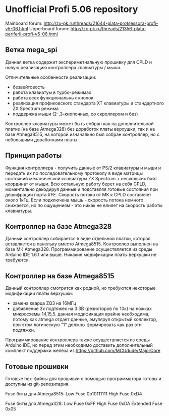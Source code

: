 # Unofficial Profi 5.06 repository 

Mainboard forum: http://zx-pk.ru/threads/21644-plata-protsessora-profi-v5-06.html
Upperboard forum: http://zx-pk.ru/threads/21356-plata-periferii-profi-v5-06.html

## Ветка mega_spi

Данная ветка содержит экспериметнальную прошивку для CPLD и новую реализацию контроллера клавиатуры / мыши.

Отличительные особенности реализации:
- безвейтовость
- работа клавиатуы в турбо-режимах
- работа всех функциональных кнопок
- реализация профиковского стандарта XT клавиатуры и стандартного ZX Spectrum режима
- поддержка мыши (2-,3-кнопочных, со скроллером и без)

Контроллер клавиатуры может быть собран как на дополнительной платке (на базе Atmega328) без доработок платы верхушки, 
так и на базе Atmega8515, на которой изначально был собран контроллер, но с небольшими доработками платы. 

## Принцип работы

Функция контроллера - получить данные от PS/2 клавиатуры и мыши и передать их по последовательному протоколу в виде матрицы 
состояний механической клавиатуры ZX Spectrum + нескольких байт координат от мыши. Всю остальную работу берет на себя CPLD, моментально декодируя 
данные и подставляя готовые состояния при дешифрации порта #FE. Скорость потока от МК к CPLD составляет около 1кГц. Если подключена мышь - скорость потока 
немного снижается, но по ощущениям - это никак не влияет на скорость работы клавиатуры.

## Контроллер на базе Atmega328

Данный контроллер собирается в виде отдельной платки, которая вставляется в панельку вместо Atmega8515. Контроллер выполнен на базе МК Atmega328.
Программирование осуществляется из среды Arduino IDE 1.6.1 или выше. Никакие модификации платы верхушки не требуются.

## Контроллер на базе Atmega8515

Данный контроллер смотрится как родной, но требуются некоторые модификации платы верхушки:
- замена кварца ZQ3 на 16МГц
- добавление 3х подтяжек на 3.3В (резисторов по 10к) на ножках микросхемы 14,15,5. данная модификация крайне необходима, потому как atmega отдает данные, эмуляруя открытый коллектор, 
при этом логическую "1" должны формировать как раз эти подтяжки. 

Программирование контроллера также осуществляется из среды Arduino IDE, но перед этим необходимо доставить дополнительный комплект поддержки железа из https://github.com/MCUdude/MajorCore

## Готовые прошивки
Готовые hex-файлы для прошивки с помощью программатора готовы и доступны из git-репозитария.

Fuse биты для Atmega8515:
Low Fuse	0b10111111
High Fuse	0xD4

Fuse биты для Atmega328:
Low Fuse	0xFF
High Fuse	0xDA
Extended Fuse	0x05
